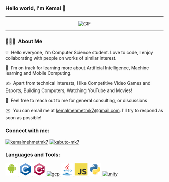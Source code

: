 ### Hello world, I'm Kemal 👋 

-----

<p align="center">
<img alt="GIF" src="https://c.tenor.com/ys6m-Ec9tFcAAAAd/kabuto-yakushi-naruto.gif" width = 200/>
</p>

-----

### 👨🏻‍💻 &nbsp;About Me

💡 &nbsp;Hello everyone, I'm Computer Science student. Love to code, I enjoy collaborating with people on works of similar interest. 

🌱 &nbsp;I'm on track for learning more about Artificial Intelligence, Machine learning and Mobile Computing.

✍️ &nbsp;Apart from technical interests, I like Competitive Video Games and Esports, Building Computers, Watching YouTube and Movies!

💬 &nbsp;Feel free to reach out to me for general consulting, or discussions 

✉️ &nbsp;You can email me at kemalmehmetmk7@gmail.com. I'll try to respond as soon as possible!
<!---📄 &nbsp;You can check my [Resume](https://drive.google.com/file/d/1K4-g2LlUJFHv-JzBtrBBSeBOUiRN1-iQ/view?usp=sharing) for more details about work experience.
--->

<h3 align="left">Connect with me:</h3>
<p align="left">
<a href="https://www.hackerrank.com/kemalmehmetmk7" target="blank"><img align="center" src="https://raw.githubusercontent.com/rahuldkjain/github-profile-readme-generator/master/src/images/icons/Social/hackerrank.svg" alt="kemalmehmetmk7" height="30" width="40" /></a>
<a href="https://www.leetcode.com/kabuto-mk7" target="blank"><img align="center" src="https://raw.githubusercontent.com/rahuldkjain/github-profile-readme-generator/master/src/images/icons/Social/leet-code.svg" alt="kabuto-mk7" height="30" width="40" /></a>
</p>

<h3 align="left">Languages and Tools:</h3>
<p align="left"> <a href="https://developer.android.com" target="_blank" rel="noreferrer"> <img src="https://raw.githubusercontent.com/devicons/devicon/master/icons/android/android-original-wordmark.svg" alt="android" width="40" height="40"/> </a> <a href="https://www.cprogramming.com/" target="_blank" rel="noreferrer"> <img src="https://raw.githubusercontent.com/devicons/devicon/master/icons/c/c-original.svg" alt="c" width="40" height="40"/> </a> <a href="https://www.w3schools.com/cpp/" target="_blank" rel="noreferrer"> <img src="https://raw.githubusercontent.com/devicons/devicon/master/icons/cplusplus/cplusplus-original.svg" alt="cplusplus" width="40" height="40"/> </a> <a href="https://cloud.google.com" target="_blank" rel="noreferrer"> <img src="https://www.vectorlogo.zone/logos/google_cloud/google_cloud-icon.svg" alt="gcp" width="40" height="40"/> </a> <a href="https://www.java.com" target="_blank" rel="noreferrer"> <img src="https://raw.githubusercontent.com/devicons/devicon/master/icons/java/java-original.svg" alt="java" width="40" height="40"/> </a> <a href="https://developer.mozilla.org/en-US/docs/Web/JavaScript" target="_blank" rel="noreferrer"> <img src="https://raw.githubusercontent.com/devicons/devicon/master/icons/javascript/javascript-original.svg" alt="javascript" width="40" height="40"/> </a> <a href="https://www.python.org" target="_blank" rel="noreferrer"> <img src="https://raw.githubusercontent.com/devicons/devicon/master/icons/python/python-original.svg" alt="python" width="40" height="40"/> </a> <a href="https://unity.com/" target="_blank" rel="noreferrer"> <img src="https://www.vectorlogo.zone/logos/unity3d/unity3d-icon.svg" alt="unity" width="40" height="40"/> </a> </p>
